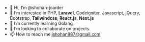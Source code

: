 - 👋 Hi, I’m @shohan-joarder
- 👀 I’m interested in PHP, <strong>Laravel</strong>, Codeigniter, Javascript, jQuery, Bootstrap, <strong>Tailwindcss</strong>, <strong>React.js</strong>, <strong>Next.js</strong>
- 🌱 I’m currently learning Golang
- 💞️ I’m looking to collaborate on projects.
- 📫 How to reach me jshohan887@gmail.com

<!---
shohan-joarder/shohan-joarder is a ✨ special ✨ repository because its `README.md` (this file) appears on your GitHub profile.
You can click the Preview link to take a look at your changes.
--->
